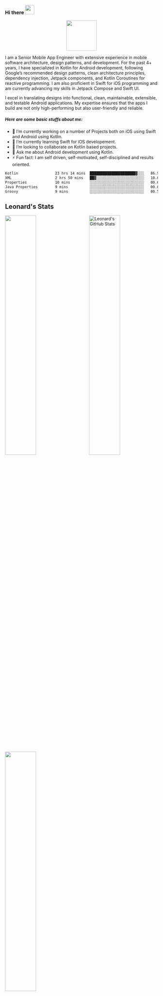
### Hi there <img src="https://raw.githubusercontent.com/MartinHeinz/MartinHeinz/master/wave.gif" width="30px">

<div id="header" align="center">
  <img src="https://media.giphy.com/media/M9gbBd9nbDrOTu1Mqx/giphy.gif" width="100"/>
</div>

I am a Senior Mobile App Engineer with extensive experience in mobile software architecture, design patterns, and development. For the past 4+ years, I have specialized in Kotlin for Android development, following Google’s recommended design patterns, clean architecture principles, dependency injection, Jetpack components, and Kotlin Coroutines for reactive programming. I am also proficient in Swift for iOS programming and am currently advancing my skills in Jetpack Compose and Swift UI.

I excel in translating designs into functional, clean, maintainable, extensible, and testable Android applications. My expertise ensures that the apps I build are not only high-performing but also user-friendly and reliable.

##### Here are some basic stuffs about me:
- 🔭 I’m currently working on a number of Projects both on iOS using Swift and Android using Kotlin.
- 🌱 I’m currently learning Swift for iOS developement.
- 👯 I’m looking to collaborate on Kotlin based projects.
- 💬 Ask me about Android development using Kotlin.
- ⚡ Fun fact: I am self driven, self-motivated, self-disciplined and results oriented.

<!--START_SECTION:waka-->

```txt
Kotlin                 23 hrs 14 mins  █████████████████████▓░░░   86.97 %
XML                    2 hrs 50 mins   ██▓░░░░░░░░░░░░░░░░░░░░░░   10.62 %
Properties             10 mins         ░░░░░░░░░░░░░░░░░░░░░░░░░   00.64 %
Java Properties        9 mins          ░░░░░░░░░░░░░░░░░░░░░░░░░   00.60 %
Groovy                 9 mins          ░░░░░░░░░░░░░░░░░░░░░░░░░   00.58 %
```

<!--END_SECTION:waka-->

<!--[![wakatime](
https://wakatime.com/badge/user/118b5f73-6723-4127-88df-130c1e70a287.svg)](https://wakatime.com/@codzure)-->

## Leonard's Stats
<a href="https://github.com/Codzure">
  <img src="https://github-readme-stats.vercel.app/api?username=Codzure&show_icons=true&theme=gotham&count_private=true" alt="Leonard's GitHub Stats"   width="45%" align="right"/>
 <img  src="https://github-readme-streak-stats.herokuapp.com/?user=Codzure&theme=dark" width="45%" >

<a href="https://github.com/anuraghazra/github-readme-stats"><img width="45%" align="center" src="https://github-readme-stats.vercel.app/api/top-langs/?username=Codzure&theme=github_dark&layout=compact&hide_border=true" /></a>
</a>

## Expertise
<img align="left" alt="swift" src="https://img.shields.io/badge/swift%20-%2343853D.svg?&style=for-the-badge&logo=swift&logoColor=white" />
<img align="left" alt="iOS" src="https://img.shields.io/badge/iOS%20-%2343853D.svg?&style=for-the-badge&logo=ios&logoColor=white" />
<img align="left" alt="kotlin" src="https://img.shields.io/badge/kotlin-%23316192.svg?&style=for-the-badge&logo=kotlin&logoColor=white" />
<img align="left" alt="android" src="https://img.shields.io/badge/Android-3DDC84?logo=android&logoColor=white&style=for-the-badge" />



<br>
<br>

<!-------

## Technology and tools
<p align="center">
  <img src="https://img.shields.io/badge/Android-3DDC84?style=for-the-badge&logo=android&logoColor=white" height="30"/>
  <img src="https://img.shields.io/badge/Kotlin-D113ED?&style=for-the-badge&logo=kotlin&logoColor=white" height="30"/>
  <img src="https://img.shields.io/badge/Jetpack%20Compose-3FC781?style=for-the-badge&logo=jetpack-compose&logoColor=white" height="30" />
      <img src="https://img.shields.io/badge/Room%20Database-3FC781?style=for-the-badge&logo=roomdatabase&logoColor=white" height="30" />
    <img src="https://img.shields.io/badge/Clean%20Architecture-3FC781?style=for-the-badge&logo=architecture&logoColor=3A83F9" height="30"/>
     <img src="https://img.shields.io/badge/MVVM-0c7ded?style=for-the-badge&logo=mvvm&logoColor=white" height="30" />
    <img src="https://img.shields.io/badge/Material%20Design-0c7ded?style=for-the-badge&logo=material-design&logoColor=white" height="30" />
     <img src="https://img.shields.io/badge/Retrofit-48B983?style=for-the-badge&logo=retrofit&logoColor=white" height="30" />
    <img src="https://img.shields.io/badge/Dagger%20Hilt-4285F4?style=for-the-badge&logo=dagger-hilt&logoColor=white" height="30" />
    <img src="https://img.shields.io/badge/Jetpack-3FC781?style=for-the-badge&logo=jetpack&logoColor=white" height="30" />
  <img src="https://img.shields.io/badge/Java-ED8B00?style=for-the-badge&logo=java&logoColor=white" height="30"/>
  <img src="https://img.shields.io/badge/firebase-ffca28?style=for-the-badge&logo=firebase&logoColor=white" height="30"/>
    <img src="https://img.shields.io/badge/Google%20Play-4285F4?style=for-the-badge&logo=google-play&logoColor=white" height="30" />
     <img src="https://img.shields.io/badge/Google%20Maps-4285F4?style=for-the-badge&logo=google-maps&logoColor=white" height="30" />
  <img src="https://img.shields.io/badge/Git-F05032?style=for-the-badge&logo=git&logoColor=white" height="30"/>
  <img src="https://img.shields.io/badge/Postman-FF6C37?style=for-the-badge&logo=Postman&logoColor=white" height="30"/>
    <img src="https://img.shields.io/badge/Git-2d2e2d?style=for-the-badge&logo=git&logoColor=white" height="30"/>
    <img src="https://img.shields.io/badge/Sentry-391E41?style=for-the-badge&logo=sentry&logoColor=white" height="30" />
     <img src="https://img.shields.io/badge/Jira-0c7ded?style=for-the-badge&logo=jira&logoColor=white" height="30" />------>

## Sample Personal Projects:(Coming soon - Complete projects are private)
<!--<a href="https://www.canva.com/design/DAEQ8cS1wpU/yTQffopFZtyIIoXgfAQx_w/view?utm_content=DAEQ8cS1wpU&utm_campaign=designshare&utm_medium=link2&utm_source=sharebutton">A Real Estate Management App</a> -->

Modern Android Development in 2023: https://devjorgecastro.medium.com/modern-android-app-development-in-2023-ff445d3652b4

<!--![Nyumbani](https://user-images.githubusercontent.com/66576388/196701588-227940e5-5096-44d7-9424-80959cb2d0b0.png)
- Nyumbani App is a sample android application 📱to search for houses 🛖. The app is built to demonstrate the use of Modern Android development tools. It has been built using Kotlin with clean architecture principles, Material UI Design, and MVI pattern as well as Architecture Components.-->

<!--![movieapp](https://user-images.githubusercontent.com/66576388/196709778-3029e130-2fdc-44a5-b180-f7f0587e2ab0.png)
- Movie App is a sample android application 📱to search movies 🍿 using OMDb API which is built to demonstrate the use of Modern Android development tools.
It has been built using Kotlin with clean architecture principles and MVVM pattern as well as Architecture Components.-->

### Concepts used but not limited to:

- [Jetpack Navigation](https://developer.android.com/guide/navigation) for navigation between modules
- [Advanced Coroutines with LiveData](https://developer.android.com/kotlin/coroutines)
- [Kotlin](https://kotlinlang.org/): First class and official programming language for Android
  development.
- [KTX](https://developer.android.com/kotlin/ktx): Kotlin extensions for Android, providing concise
  and idiomatic APIs.
- [Coroutines](https://github.com/Kotlin/kotlinx.coroutines): Asynchronous programming library for
  simplifying background operations.
- [Flow](https://developer.android.com/kotlin/flow): Reactive stream library for asynchronous and data-driven programming.
- [Retrofit](https://square.github.io/retrofit/)/[OkHttp3](https://square.github.io/okhttp/):
  Networking libraries for making HTTP requests.
- [Room](https://developer.android.com/jetpack/androidx/releases/room): Persistence library for
  local database storage.
- [Koin]((https://insert-koin.io)): Dependency injection library for Android.
- [Navigation Component](https://developer.android.com/guide/navigation): Android Jetpack's library
  for navigating between screens.
- [ViewModel-ktx](https://developer.android.com/jetpack/androidx/releases/lifecycle): Part of the
  Android Architecture Components for managing UI-related data.
- [WorkManager-KTX](https://developer.android.com/jetpack/androidx/releases/work): Library for
  performing background work in a flexible and efficient way.
- [Splash Screen](https://developer.android.com/jetpack/androidx/releases/core): Library for
  creating splash screens on Android.
- [Sandwich](https://github.com/skydoves/Sandwich): A lightweight and easy-to-use wrapper for
  Retrofit API calls.
- [Coil](https://github.com/coil-kt/coil): Image loading library for Android apps.
- [Lottie](https://github.com/airbnb/lottie-android): Animation library for Android.
- [VeilLayout](https://github.com/skydoves/androidveil): Library for showing shimmering loading
  placeholders.
- [PhotoView](https://github.com/chrisbanes/PhotoView): Zoomable image view library for Android.
- [SmoothBottomBar](https://github.com/ibrahimsn98/SmoothBottomBar): Customizable and animated
  bottom navigation bar library.
- [ShapeOfView](https://github.com/florent37/ShapeOfView): Library for creating various shapes for
  views in Android.
- [SparkButton](https://github.com/varunest/SparkButton): Customizable and animated button library.
- [SpringView](https://github.com/liaoinstan/SpringView): Pull-to-refresh and load-more library for
  Android.
- [Security-Crypto](https://developer.android.com/jetpack/androidx/releases/security): Library for
  encryption and decryption on Android.
- [Kotlin YouTubeExtractor](https://github.com/maxrave-dev/kotlin-youtubeExtractor): Library for
  extracting YouTube video links.
- [KenBurnsView](https://github.com/flavioarfaria/KenBurnsView): Customizable Ken Burns effect view
  library for Android.
- [MotionLayout](https://developer.android.com/training/constraint-layout/motionlayout): Library
  for creating and managing motion and widget animation in Android.
- [ViewBinding](https://developer.android.com/topic/libraries/view-binding): Feature that allows you
  to more easily write code that interacts with views.
- [Material Design Components](https://material.io/develop/android/docs/getting-started): Library
  for implementing Material Design UI components.

![](https://api.visitorbadge.io/api/VisitorHit?user=codzure&repo=github-visitors-badge&countColor=%237B1E7A)
